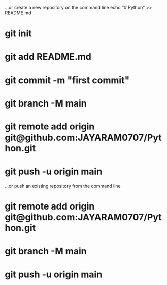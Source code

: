 <p>…or create a new repository on the command line
echo "# Python" >> README.md
<h1> git init </h1>
<h1> git add README.md </h1>
<h1> git commit -m "first commit" </h1>
<h1> git branch -M main </h1>
<h1> git remote add origin git@github.com:JAYARAM0707/Python.git </h1>
<h1> git push -u origin main </h1>
</p>  

<p>
…or push an existing repository from the command line
<h1> git remote add origin git@github.com:JAYARAM0707/Python.git </h1>
<h1> git branch -M main </h1>
<h1> git push -u origin main </h1>
</p>
